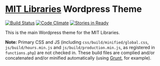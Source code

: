 [MIT Libraries](http://libraries.mit.edu) Wordpress Theme
========

[![Build Status](https://travis-ci.org/MITLibraries/MITlibraries-parent.svg?branch=master)](https://travis-ci.org/MITLibraries/MITlibraries-parent)
[![Code Climate](https://codeclimate.com/github/MITLibraries/MITlibraries-parent/badges/gpa.svg)](https://codeclimate.com/github/MITLibraries/MITlibraries-parent)
[![Stories in Ready](https://badge.waffle.io/mitlibraries/mitlibraries-parent.svg?label=ready&title=Ready)](http://waffle.io/mitlibraries/mitlibraries-parent)

This is the main Wordpress theme for the MIT Libraries.

__Note:__ Primary CSS and JS (including `css/build/minified/global.css`, `js/build/hours.min.js` and `js/build/production.min.js`, as registered in `functions.php`) are not checked in. These build files are complied and/or concatenated and/or minified automatically (using [Grunt](http://gruntjs.com/), for example).